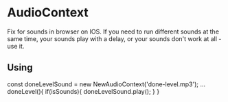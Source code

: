 # AudioContext
Fix for sounds in browser on IOS. If you need to run different sounds at the same time, your sounds play with a delay, or your sounds don't work at all - use it.
## Using
const doneLevelSound = new NewAudioContext('done-level.mp3');
      ...
      doneLevel(){
        if(isSounds){
          doneLevelSound.play();
        }
      }
